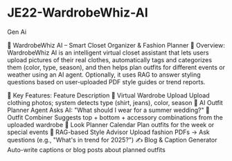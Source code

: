 # JE22-WardrobeWhiz-AI
Gen Ai

🧺 WardrobeWhiz AI – Smart Closet Organizer & Fashion Planner
🎯 Overview:
WardrobeWhiz AI is an intelligent virtual closet assistant that lets users upload pictures of their real clothes, automatically tags and categorizes them (color, type, season), and then helps plan outfits for different events or weather using an AI agent. Optionally, it uses RAG to answer styling questions based on user-uploaded PDF style guides or trend reports.

🌟 Key Features:
Feature	Description
👕 Virtual Wardrobe Upload	Upload clothing photos; system detects type (shirt, jeans), color, season
🧠 AI Outfit Planner Agent	Asks AI: "What should I wear for a summer wedding?"
🧩 Outfit Combiner	Suggests top + bottom + accessory combinations from the uploaded wardrobe
📆 Look Planner Calendar	Plan outfits for the week or special events
📄 RAG-based Style Advisor	Upload fashion PDFs → Ask questions (e.g., "What's in trend for 2025?")
✍️ Blog & Caption Generator	Auto-write captions or blog posts about planned outfits
